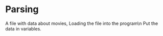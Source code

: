 # Parsing
A file with data about movies, 
Loading the file into the program\n
Put the data in variables.
